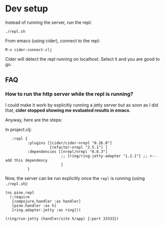 # Dev setup

Instead of running the server, run the repl:

```
./repl.sh
```

From emacs (using cider), connect to the repl:

```
M-x cider-connect-clj
```

Cider will detect the repl running on localhost. Select it and you are good to go.

## FAQ

### How to run the http server while the repl is running?

I could make it work by explicitly running a jetty server but as soon as I did
that, **cider stopped showing me evaluated results in emacs**.

Anyway, here are the steps:

In project.clj:

```
   :repl {
          :plugins [[cider/cider-nrepl "0.26.0"]
                    [refactor-nrepl "2.5.1"] ]
          :dependencies [[nrepl/nrepl "0.8.3"]
                         ;; [ring/ring-jetty-adapter "1.2.1"] ;; <-- add this dependency
                         ]
          }
```

Now, the server can be run explicitly once the `repl` is running (using `./repl.sh`):

```
(ns pine.repl
  (:require
   [compojure.handler :as handler]
   [pine.handler :as h]
   [ring.adapter.jetty :as ring]))

(ring/run-jetty (handler/site h/app) {:port 33333})
```
